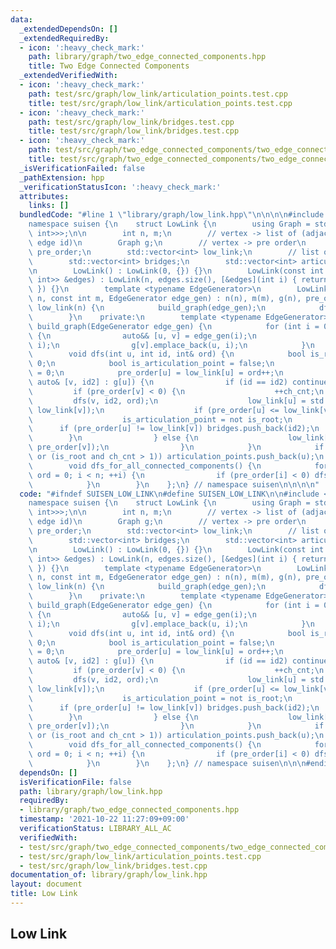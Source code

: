 ```yaml
---
data:
  _extendedDependsOn: []
  _extendedRequiredBy:
  - icon: ':heavy_check_mark:'
    path: library/graph/two_edge_connected_components.hpp
    title: Two Edge Connected Components
  _extendedVerifiedWith:
  - icon: ':heavy_check_mark:'
    path: test/src/graph/low_link/articulation_points.test.cpp
    title: test/src/graph/low_link/articulation_points.test.cpp
  - icon: ':heavy_check_mark:'
    path: test/src/graph/low_link/bridges.test.cpp
    title: test/src/graph/low_link/bridges.test.cpp
  - icon: ':heavy_check_mark:'
    path: test/src/graph/two_edge_connected_components/two_edge_connected_components.test.cpp
    title: test/src/graph/two_edge_connected_components/two_edge_connected_components.test.cpp
  _isVerificationFailed: false
  _pathExtension: hpp
  _verificationStatusIcon: ':heavy_check_mark:'
  attributes:
    links: []
  bundledCode: "#line 1 \"library/graph/low_link.hpp\"\n\n\n\n#include <vector>\n\n\
    namespace suisen {\n    struct LowLink {\n        using Graph = std::vector<std::vector<std::pair<int,\
    \ int>>>;\n\n        int n, m;\n        // vertex -> list of (adjacent vertex,\
    \ edge id)\n        Graph g;\n        // vertex -> pre order\n        std::vector<int>\
    \ pre_order;\n        std::vector<int> low_link;\n        // list of ids of bridges\n\
    \        std::vector<int> bridges;\n        std::vector<int> articulation_points;\n\
    \n        LowLink() : LowLink(0, {}) {}\n        LowLink(const int n, const std::vector<std::pair<int,\
    \ int>> &edges) : LowLink(n, edges.size(), [&edges](int i) { return edges[i];\
    \ }) {}\n        template <typename EdgeGenerator>\n        LowLink(const int\
    \ n, const int m, EdgeGenerator edge_gen) : n(n), m(m), g(n), pre_order(n, -1),\
    \ low_link(n) {\n            build_graph(edge_gen);\n            dfs_for_all_connected_components();\n\
    \        }\n    private:\n        template <typename EdgeGenerator>\n        void\
    \ build_graph(EdgeGenerator edge_gen) {\n            for (int i = 0; i < m; ++i)\
    \ {\n                auto&& [u, v] = edge_gen(i);\n                g[u].emplace_back(v,\
    \ i);\n                g[v].emplace_back(u, i);\n            }\n        }\n\n\
    \        void dfs(int u, int id, int& ord) {\n            bool is_root = id <\
    \ 0;\n            bool is_articulation_point = false;\n            int ch_cnt\
    \ = 0;\n            pre_order[u] = low_link[u] = ord++;\n            for (const\
    \ auto& [v, id2] : g[u]) {\n                if (id == id2) continue;\n       \
    \         if (pre_order[v] < 0) {\n                    ++ch_cnt;\n           \
    \         dfs(v, id2, ord);\n                    low_link[u] = std::min(low_link[u],\
    \ low_link[v]);\n                    if (pre_order[u] <= low_link[v]) {\n    \
    \                    is_articulation_point = not is_root;\n                  \
    \      if (pre_order[u] != low_link[v]) bridges.push_back(id2);\n            \
    \        }\n                } else {\n                    low_link[u] = std::min(low_link[u],\
    \ pre_order[v]);\n                }\n            }\n            if (is_articulation_point\
    \ or (is_root and ch_cnt > 1)) articulation_points.push_back(u);\n        }\n\n\
    \        void dfs_for_all_connected_components() {\n            for (int i = 0,\
    \ ord = 0; i < n; ++i) {\n                if (pre_order[i] < 0) dfs(i, -1, ord);\n\
    \            }\n        }\n    };\n} // namespace suisen\n\n\n\n"
  code: "#ifndef SUISEN_LOW_LINK\n#define SUISEN_LOW_LINK\n\n#include <vector>\n\n\
    namespace suisen {\n    struct LowLink {\n        using Graph = std::vector<std::vector<std::pair<int,\
    \ int>>>;\n\n        int n, m;\n        // vertex -> list of (adjacent vertex,\
    \ edge id)\n        Graph g;\n        // vertex -> pre order\n        std::vector<int>\
    \ pre_order;\n        std::vector<int> low_link;\n        // list of ids of bridges\n\
    \        std::vector<int> bridges;\n        std::vector<int> articulation_points;\n\
    \n        LowLink() : LowLink(0, {}) {}\n        LowLink(const int n, const std::vector<std::pair<int,\
    \ int>> &edges) : LowLink(n, edges.size(), [&edges](int i) { return edges[i];\
    \ }) {}\n        template <typename EdgeGenerator>\n        LowLink(const int\
    \ n, const int m, EdgeGenerator edge_gen) : n(n), m(m), g(n), pre_order(n, -1),\
    \ low_link(n) {\n            build_graph(edge_gen);\n            dfs_for_all_connected_components();\n\
    \        }\n    private:\n        template <typename EdgeGenerator>\n        void\
    \ build_graph(EdgeGenerator edge_gen) {\n            for (int i = 0; i < m; ++i)\
    \ {\n                auto&& [u, v] = edge_gen(i);\n                g[u].emplace_back(v,\
    \ i);\n                g[v].emplace_back(u, i);\n            }\n        }\n\n\
    \        void dfs(int u, int id, int& ord) {\n            bool is_root = id <\
    \ 0;\n            bool is_articulation_point = false;\n            int ch_cnt\
    \ = 0;\n            pre_order[u] = low_link[u] = ord++;\n            for (const\
    \ auto& [v, id2] : g[u]) {\n                if (id == id2) continue;\n       \
    \         if (pre_order[v] < 0) {\n                    ++ch_cnt;\n           \
    \         dfs(v, id2, ord);\n                    low_link[u] = std::min(low_link[u],\
    \ low_link[v]);\n                    if (pre_order[u] <= low_link[v]) {\n    \
    \                    is_articulation_point = not is_root;\n                  \
    \      if (pre_order[u] != low_link[v]) bridges.push_back(id2);\n            \
    \        }\n                } else {\n                    low_link[u] = std::min(low_link[u],\
    \ pre_order[v]);\n                }\n            }\n            if (is_articulation_point\
    \ or (is_root and ch_cnt > 1)) articulation_points.push_back(u);\n        }\n\n\
    \        void dfs_for_all_connected_components() {\n            for (int i = 0,\
    \ ord = 0; i < n; ++i) {\n                if (pre_order[i] < 0) dfs(i, -1, ord);\n\
    \            }\n        }\n    };\n} // namespace suisen\n\n\n#endif // SUISEN_LOW_LINK\n"
  dependsOn: []
  isVerificationFile: false
  path: library/graph/low_link.hpp
  requiredBy:
  - library/graph/two_edge_connected_components.hpp
  timestamp: '2021-10-22 11:27:09+09:00'
  verificationStatus: LIBRARY_ALL_AC
  verifiedWith:
  - test/src/graph/two_edge_connected_components/two_edge_connected_components.test.cpp
  - test/src/graph/low_link/articulation_points.test.cpp
  - test/src/graph/low_link/bridges.test.cpp
documentation_of: library/graph/low_link.hpp
layout: document
title: Low Link
---
```

## Low Link